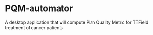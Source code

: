 # PQM-automator
A desktop application that will compute Plan Quality Metric for TTField treatment of cancer patients

